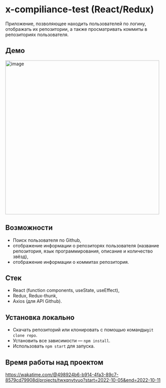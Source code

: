# x-compiliance-test (React/Redux)

Приложение, позволяющее находить пользователей по логину, отображать их репозитории, а также просматривать коммиты в репозиториях пользователя.
## Демо

<a href="https://slicenbeat.github.io/x-compliance-test"><img width="480" alt="image" src="https://i.ibb.co/WgJg8Y4/image.png"></a>

## Возможности

- Поиск пользователя по Github,
- отображение информации о репозиторях пользователя (название репозитория, язык программирования, описание и количество звёзд),
- отображение информации о коммитах репозитория.

## Стек

- React (function components, useState, useEffect),
- Redux, Redux-thunk,
- Axios (для API Github).

## Установка локально

- Скачать репозиторий или клонировать с помощью команды`git clone repo`.
- Установить все зависимости — `npm install`.
- Использовать `npm start` для запуска.

## Время работы над проектом
https://wakatime.com/@498924b6-b914-4fa3-89c7-8579cd79908d/projects/twxqnvtvuo?start=2022-10-05&end=2022-10-11
